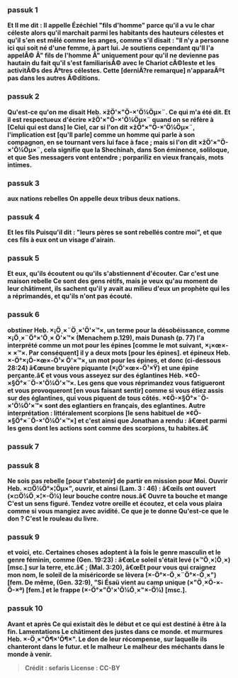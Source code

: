 
### passuk 1
<b>Et Il me dit : Il appelle Ézéchiel "fils d'homme" parce qu'il a vu le char céleste alors qu'il marchait parmi les habitants des hauteurs célestes et qu'il s'en est mêlé comme les anges, comme s'il disait : "Il n'y a personne ici qui soit né d'une femme, à part lui. Je soutiens cependant qu'Il l'a appelÃ© Â" fils de l'homme Â" uniquement pour qu'il ne devienne pas hautain du fait qu'il s'est familiarisÃ© avec le Chariot cÃ©leste et les activitÃ©s des Ãªtres célestes. Cette [derniÃ?re remarque] n'apparaÃ®t pas dans les autres Ã©ditions.

### passuk 2
<b>Qu'est-ce qu'on me disait</b> Heb. ×žÖ'×"Ö-×'Ö¼Öµ×¨. Ce qui m'a été dit. Et il est respectueux d'écrire ×žÖ'×"Ö-×'Ö¼Öµ×¨ quand on se réfère à [Celui qui est dans] le Ciel, car si l'on dit ×žÖ°×"Ö-×'Ö¼Öµ×¨, l'implication est [qu'Il parle] comme un homme qui parle à son compagnon, en se tournant vers lui face à face ; mais si l'on dit ×žÖ'×"Ö-×'Ö¼Öµ×¨, cela signifie que la Shechinah, dans Son éminence, soliloque, et que Ses messagers vont entendre ; porpariliz en vieux français, mots intimes.

### passuk 3
<b>aux nations rebelles</b> On appelle deux tribus deux nations.

### passuk 4
<b>Et les fils</b> Puisqu'il dit : "leurs pères se sont rebellés contre moi", et que ces fils à eux ont un visage d'airain.

### passuk 5
<b>Et eux, qu'ils écoutent ou qu'ils s'abstiennent</b> d'écouter.
<b>Car c'est une maison rebelle</b> Ce sont des gens rétifs, mais je veux qu'au moment de leur châtiment, ils sachent qu'il y avait au milieu d'eux un prophète qui les a réprimandés, et qu'ils n'ont pas écouté.

### passuk 6
<b>obstiner</b> Heb. ×¡Ö¸×¨Ö¸×'Ö'×™×, un terme pour la désobéissance, comme ×¡Ö¸×¨Ö°×'Ö¸× Ö'×™× (Menachem p.129), mais Dunash (p. 77) l'a interprété comme un mot pour les épines [comme le mot suivant, ×¡×œ×-× ×™×. Par conséquent] il y a deux mots [pour les épines].
<b>et épineux</b> Heb. ×-Ö°×¡Ö-×œ×-Ö¹× Ö'×™×, un mot pour les épines, et donc (ci-dessous 28:24) â€œune bruyère piquante (×¡Ö'×œ×-Ö¹×Ÿ) et une épine perçante.â€
<b>et vous vous asseyez sur des églantines</b> Héb. ×¢Ö-×§Ö°×¨Ö-×'Ö¼Ö'×™×. Les gens que vous réprimandez vous fatigueront et vous provoqueront [en vous faisant sentir] comme si vous étiez assis sur des églantines, qui vous piquent de tous côtés.
×¢Ö-×§Ö°×¨Ö-×'Ö¼Ö'×™× sont des eglantiers en français, des eglantines. Autre interprétation : littéralement scorpions [le sens habituel de ×¢Ö-×§Ö°×¨Ö-×'Ö¼Ö'×™×] et c'est ainsi que Jonathan a rendu : â€œet parmi les gens dont les actions sont comme des scorpions, tu habites.â€

### passuk 7

### passuk 8
<b>Ne sois pas rebelle</b> [pour t'abstenir] de partir en mission pour Moi.
<b>Ouvrir</b> Heb. ×¤Ö¼Ö°×¦Öµ×", ouvrir, et ainsi (Lam. 3 : 46) : â€œils ont ouvert (×¤Ö¼Ö¸×¦×-Ö¼) leur bouche contre nous.â€
<b>Ouvre ta bouche et mange</b> C'est un sens figuré. Tendez votre oreille et écoutez, et cela vous plaira comme si vous mangiez avec avidité.
<b>Ce que je te donne</b> Qu'est-ce que le don ? C'est le rouleau du livre.

### passuk 9
<b>et voici, etc.</b> Certaines choses adoptent à la fois le genre masculin et le genre féminin, comme (Gen. 19:23) : â€œLe soleil s'était levé (×™Ö¸×¦Ö¸×) [msc.] sur la terre, etc.â€ ; (Mal. 3:20), â€œEt pour vous qui craignez mon nom, le soleil de la miséricorde se lèvera (×-Ö°×-Ö¸×¨Ö°×-Ö¸×") [fem. De même, (Gen. 32:9), "Si Ésaü vient au camp unique (×"Ö¸×Ö-×-Ö-×ª) [fem.] et le frappe (×-Ö°×"Ö'×'Ö¼Ö¸×"×-Ö¼) [msc.].

### passuk 10
<b>Avant et après</b> Ce qui existait dès le début et ce qui est destiné à être à la fin.
<b>Lamentations</b> Le châtiment des justes dans ce monde.
<b>et murmures</b> Heb. ×-Ö¸×"Ö¶×'Ö¶×". Le don de leur récompense, sur laquelle ils chanteront dans le futur.
<b>et le malheur</b> Le malheur des méchants dans le monde à venir.

>Crédit : sefaris
>License : CC-BY